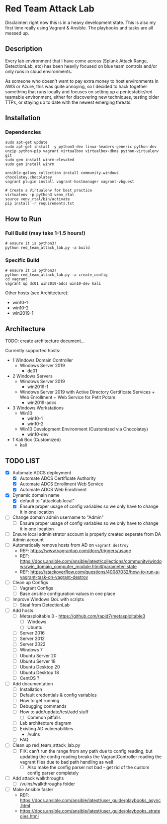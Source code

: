# Red Team Attack Lab

Disclaimer: right now this is in a heavy development state.  This is also my first time really using Vagrant & Ansible.
The playbooks and tasks are all messed up.

## Description

Every lab environment that I have come across (Splunk Attack Range, DetectionLab, etc) has been heavily focused on blue team controls and/or only runs in cloud environments.

As someone who doesn't want to pay extra money to host environments in AWS or Azure, this was quite annoying, so I decided to hack together something that runs locally and focuses on setting up a pentestable/red teamable environment, either for discovering new techniques, testing older TTPs, or staying up to date with the newest emerging threats.

## Installation
### Dependencies
```
sudo apt-get update 
sudo apt-get install -y python3-dev linux-headers-generic python-dev unzip python-pip vagrant virtualbox virtualbox-dkms python-virtualenv git
sudo gem install winrm-elevated
sudo gem install winrm
```
```
ansible-galaxy collection install community.windows chocolatey.chocolatey
vagrant plugin install vagrant-hostmanager vagrant-vbguest
```
```
# Create a Virtualenv for best practice
virtualenv -p python3 venv_rtal
source venv_rtal/bin/activate
pip install -r requirements.txt
```

## How to Run

### Full Build (may take 1-1.5 hours!)
```
# ensure it is python3!
python red_team_attack_lab.py -a build
```
### Specific Build
```
# ensure it is python3!
python red_team_attack_lab.py -a create_config
cd vagrant
vagrant up dc01 win2019-adcs win10-dev kali
```
Other hosts (see Architecture):
- win10-1
- win10-2
- win2019-1

## Architecture
TODO: create architecture document...

Currently supported hosts:

- 1 Windows Domain Controller
  - Windows Server 2019
    - dc01
- 2 Windows Servers
  - Windows Server 2019
    - win2019-1
  - Windows Server 2019 with Active Directory Certificate Services + Web Enrollment + Web Service for Petit Potam
    - win2019-adcs
- 3 Windows Workstations
  - Win10
    - win10-1
    - win10-2
  - Win10 Development Environment (Customized via Chocolatey)
    - win10-dev
- 1 Kali Box (Customized)
  - kali

## TODO LIST
- [x] Automate ADCS deployment
  - [x] Automate ADCS Certificate Authority
  - [x] Automate ADCS Enrollment Web Service
  - [x] Automate ADCS Web Enrollment
- [x] Dynamic domain name
    - [x] default to "attacklab.local"
    - [x] Ensure proper usage of config variables so we only have to change it in one location
- [ ] Change domain admin username to "Admin"
    - [ ] Ensure proper usage of config variables so we only have to change it in one location
- [ ] Ensure local administrator account is properly created seperate from DA Admin account
- [ ] Automatically remove hosts from AD on `vagrant destroy`
    - REF: https://www.vagrantup.com/docs/triggers/usage
    - REF: https://docs.ansible.com/ansible/latest/collections/community/windows/win_domain_computer_module.html#parameter-state
    - REF: https://stackoverflow.com/questions/40087032/how-to-run-a-vagrant-task-on-vagrant-destroy
- [ ] Clean up Configs
  - [ ] Vagrant Configs
  - [ ] Base ansible configuration values in one place
- [ ] Improve Windows QoL with scripts
    - [ ] Steal from DetectionLab
- [ ] Add hosts
    - [ ] Metasploitable 3 - https://github.com/rapid7/metasploitable3
      - [ ] Windows
      - [ ] Ubuntu
    - [ ] Server 2016
    - [ ] Server 2012
    - [ ] Server 2022
    - [ ] Windows 7
    - [ ] Ubuntu Server 20
    - [ ] Ubuntu Server 18
    - [ ] Ubuntu Desktop 20
    - [ ] Ubuntu Desktop 18
    - [ ] CentOS ?
- [ ] Add documentation
    - [ ] Installation
    - [ ] Default credentials & config variables
    - [ ] How to get running
    - [ ] Debugging commands
    - [ ] How to add/update/test/add stuff
      - [ ] Common pitfalls
    - [ ] Lab architecture diagram
    - [ ] Existing AD vulnerabilities
      - /vulns
    - [ ] FAQ
- [ ] Clean up red_team_attack_lab.py
    - [ ] FIX: can't run the range from any path due to config reading, but updating the config reading breaks the VagrantController reading the vagrant files due to bad path handling as well
      - [ ] Also make the config parser not bad - get rid of the custom config parser completely
- [ ] Add attack walkthroughs
    - [ ] /vulns/walkthroughs folder
- [ ] Make Ansible faster
  - REF: https://docs.ansible.com/ansible/latest/user_guide/playbooks_async.html
  - https://docs.ansible.com/ansible/latest/user_guide/playbooks_strategies.html